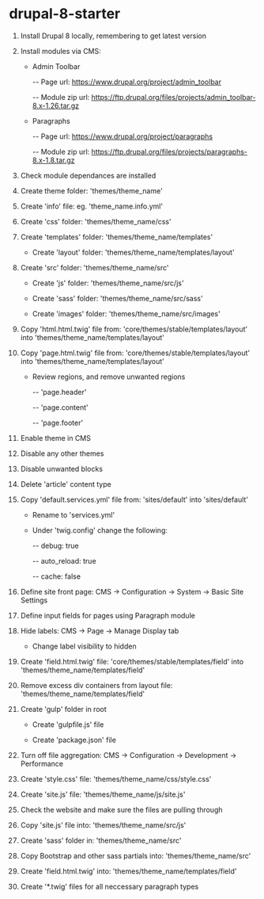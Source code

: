 # drupal-8-starter

01. Install Drupal 8 locally, remembering to get latest version

02. Install modules via CMS: 

	- Admin Toolbar

		-- Page url: https://www.drupal.org/project/admin_toolbar

		-- Module zip url: https://ftp.drupal.org/files/projects/admin_toolbar-8.x-1.26.tar.gz

	- Paragraphs

		-- Page url: https://www.drupal.org/project/paragraphs

		-- Module zip url: https://ftp.drupal.org/files/projects/paragraphs-8.x-1.8.tar.gz

03. Check module dependances are installed

04. Create theme folder: 'themes/theme_name'

05. Create 'info' file: eg. 'theme_name.info.yml'

06. Create 'css' folder: 'themes/theme_name/css'

07. Create 'templates' folder: 'themes/theme_name/templates'

	- Create 'layout' folder: 'themes/theme_name/templates/layout'

08. Create 'src' folder: 'themes/theme_name/src'

	- Create 'js' folder: 'themes/theme_name/src/js'

	- Create 'sass' folder: 'themes/theme_name/src/sass'

	- Create 'images' folder: 'themes/theme_name/src/images'

09. Copy 'html.html.twig' file from: 'core/themes/stable/templates/layout' into 'themes/theme_name/templates/layout'

10. Copy 'page.html.twig' file from: 'core/themes/stable/templates/layout' into 'themes/theme_name/templates/layout'

	- Review regions, and remove unwanted regions

		-- 'page.header'

		-- 'page.content'

		-- 'page.footer'

11. Enable theme in CMS

12. Disable any other themes

13. Disable unwanted blocks

14. Delete 'article' content type

15. Copy 'default.services.yml' file from: 'sites/default' into 'sites/default'

	- Rename to 'services.yml'

	- Under 'twig.config' change the following: 

		-- debug: true

		-- auto_reload: true

		-- cache: false

16. Define site front page: CMS -> Configuration -> System -> Basic Site Settings

17. Define input fields for pages using Paragraph module

18. Hide labels: CMS -> Page -> Manage Display tab

	- Change label visibility to hidden

19. Create 'field.html.twig' file: 'core/themes/stable/templates/field' into 'themes/theme_name/templates/field'

20. Remove excess div containers from layout file: 'themes/theme_name/templates/field'

20. Create 'gulp' folder in root

	- Create 'gulpfile.js' file

	- Create 'package.json' file

21. Turn off file aggregation: CMS -> Configuration -> Development -> Performance

22. Create 'style.css' file: 'themes/theme_name/css/style.css'

23. Create 'site.js' file: 'themes/theme_name/js/site.js'

24. Check the website and make sure the files are pulling through

25. Copy 'site.js' file into: 'themes/theme_name/src/js'

26. Create 'sass' folder in: 'themes/theme_name/src'

27. Copy Bootstrap and other sass partials into: 'themes/theme_name/src'

28. Create 'field.html.twig' into: 'themes/theme_name/templates/field'

29. Create '*.twig' files for all neccessary paragraph types
